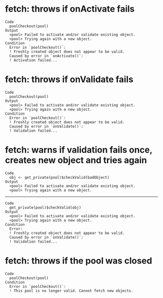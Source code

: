 # fetch: throws if onActivate fails

    Code
      poolCheckout(pool)
    Output
      <pool> Failed to activate and/or validate existing object.
      <pool> Trying again with a new object.
    Condition
      Error in `poolCheckout()`:
      ! Freshly created object does not appear to be valid.
      Caused by error in `onActivate()`:
      ! Activation failed...

# fetch: throws if onValidate fails

    Code
      poolCheckout(pool)
    Output
      <pool> Failed to activate and/or validate existing object.
      <pool> Trying again with a new object.
    Condition
      Error in `poolCheckout()`:
      ! Freshly created object does not appear to be valid.
      Caused by error in `onValidate()`:
      ! Validation failed...

# fetch: warns if validation fails once, creates new object and tries again

    Code
      obj <- get_private(pool)$checkValid(badObject)
    Output
      <pool> Failed to activate and/or validate existing object.
      <pool> Trying again with a new object.

---

    Code
      get_private(pool)$checkValid(obj)
    Output
      <pool> Failed to activate and/or validate existing object.
      <pool> Trying again with a new object.
    Condition
      Error:
      ! Freshly created object does not appear to be valid.
      Caused by error in `onValidate()`:
      ! Validation failed...

# fetch: throws if the pool was closed

    Code
      poolCheckout(pool)
    Condition
      Error in `poolCheckout()`:
      ! This pool is no longer valid. Cannot fetch new objects.

